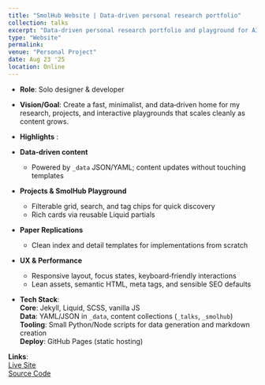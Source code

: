 ```yaml
---
title: "SmolHub Website | Data‑driven personal research portfolio"
collection: talks
excerpt: "Data‑driven personal research portfolio and playground for AI/ML work. Built with Jekyll, custom Liquid components, and JSON/YAML data sources. Features a filterable Projects grid, SmolHub Playground, and curated paper replications. Fast, responsive, and accessible with thoughtful UX and SEO."
type: "Website"
permalink:
venue: "Personal Project"
date: Aug 23 '25
location: Online
---
```


* **Role**: Solo designer & developer

* **Vision/Goal**: Create a fast, minimalist, and data‑driven home for my research, projects, and interactive playgrounds that scales cleanly as content grows.

* **Highlights** :    

- **Data‑driven content**  
  - Powered by `_data` JSON/YAML; content updates without touching templates

- **Projects & SmolHub Playground**  
  - Filterable grid, search, and tag chips for quick discovery  
  - Rich cards via reusable Liquid partials

- **Paper Replications**  
  - Clean index and detail templates for implementations from scratch

- **UX & Performance**  
  - Responsive layout, focus states, keyboard‑friendly interactions  
  - Lean assets, semantic HTML, meta tags, and sensible SEO defaults

* **Tech Stack**:  
  **Core**: Jekyll, Liquid, SCSS, vanilla JS  
  **Data**: YAML/JSON in `_data`, content collections (`_talks`, `_smolhub`)  
  **Tooling**: Small Python/Node scripts for data generation and markdown creation  
  **Deploy**: GitHub Pages (static hosting)

**Links**:  
[Live Site](/)  
[Source Code](https://github.com/YuvrajSingh-mist/SmolHub-Website)


